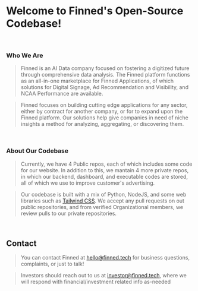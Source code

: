 # Welcome to Finned's Open-Source Codebase!

<br>

### Who We Are
> Finned is an AI Data company focused on fostering a digitized future through comprehensive data analysis. The Finned platform functions as an all-in-one marketplace for Finned Applications, of which solutions for Digital Signage, Ad Recommendation and Visibility, and NCAA Performance are available. 

> Finned focuses on building cutting edge applications for any sector, either by contract for another company, or for to expand upon the Finned platform. Our solutions help give companies in need of niche insights a method for analyzing, aggregating, or discovering them.

<br>

### About Our Codebase
> Currently, we have 4 Public repos, each of which includes some code for our website. In addition to this, we mantain 4 more private repos, in which our backend, dashboard, and executable codes are stored, all of which we use to improve customer's advertising.

> Our codebase is built with a mix of Python, NodeJS, and some web libraries such as <a href="https://tailwindcss.com">Tailwind CSS</a>. We accept any pull requests on out public repositories, and from verified Organizational members, we review pulls to our private repositories.

<br>

## Contact
> You can contact Finned at <a href="mailto:hello@finned.tech">hello@finned.tech</a> for business questions, complaints, or just to talk!

> Investors should reach out to us at <a href="mailto:investor@finned.tech">investor@finned.tech</a>, where we will respond with financial/investment related info as-needed


